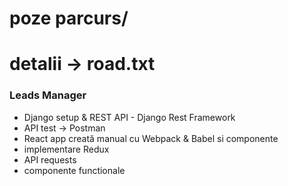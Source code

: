 <h1>poze parcurs/</h1>
<h1>detalii -> road.txt</h1>

<h3>Leads Manager</h3>

<ul>
<li>Django setup & REST API - Django Rest Framework</li>
<li>API test -> Postman</li>
<li>React app creată manual cu Webpack & Babel si componente</li>
<li>implementare Redux</li>
<li>API requests</li>
<li>componente functionale</li>
</ul>
